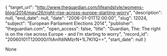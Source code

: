 {
  "target_url": "http://www.theguardian.com/lifeandstyle/womens-blog/2014/may/26/right-rise-across-europe-starting-worry", 
  "description": null, 
  "end_date": null, 
  "date": "2006-01-01T12:00:00", 
  "slug": 12024, 
  "subject": "European Parliament Elections 2014", 
  "publisher": "theguardian.com", 
  "open_access": false, 
  "title": "Guardian, The: The right is on the rise across Europe - and I'm starting to worry", 
  "record_id": "20060101T120000/l1tAnIfdiNMzrN+1L7KI1Q==", 
  "start_date": null
}

None
